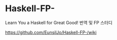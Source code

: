 # Haskell-FP-
Learn You a Haskell for Great Good! 번역 및 FP 스터디

https://github.com/EunsilJo/Haskell-FP-/wiki
